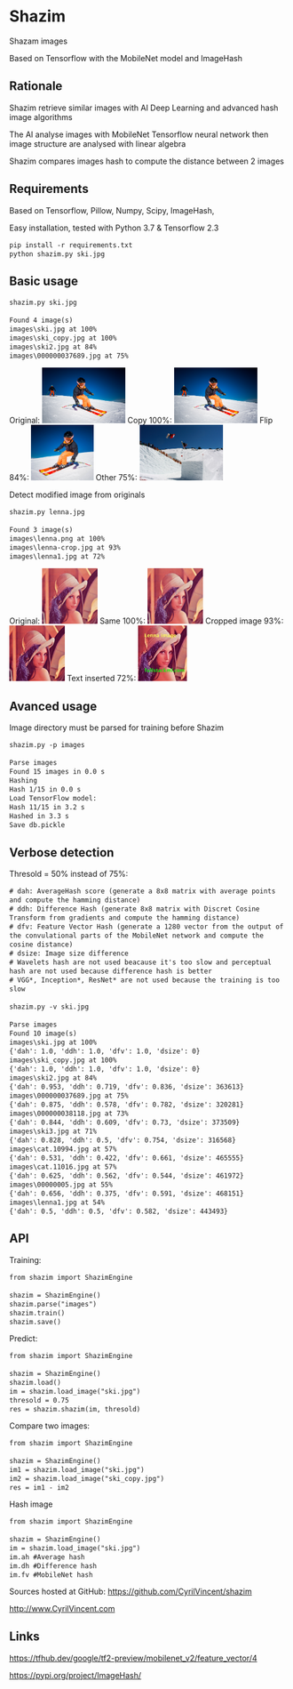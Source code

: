 Shazim
===========

Shazam images

Based on Tensorflow with the MobileNet model and ImageHash 

Rationale
---------

Shazim retrieve similar images with AI Deep Learning and advanced hash image algorithms

The AI analyse images with MobileNet Tensorflow neural network then image structure are analysed with linear algebra

Shazim compares images hash to compute the distance between 2 images

Requirements
-------------
Based on Tensorflow, Pillow, Numpy, Scipy, ImageHash,

Easy installation, tested with Python 3.7 & Tensorflow 2.3

	pip install -r requirements.txt
	python shazim.py ski.jpg

Basic usage
------------

    shazim.py ski.jpg

    Found 4 image(s)
    images\ski.jpg at 100%
    images\ski_copy.jpg at 100%
    images\ski2.jpg at 84%
    images\000000037689.jpg at 75%


Original: <a href="ski.jpg"><img src="ski.jpg" height="100"/></a>
Copy 100%: <a href="images/ski_copy.jpg"><img src="images/ski_copy.jpg" height="100"/></a>
Flip 84%: <a href="images/ski2.jpg"><img src="images/ski2.jpg" height="100"/></a>
Other 75%: <a href="images/000000037689.jpg"><img src="images/000000037689.jpg" height="100"/></a>

Detect modified image from originals

    shazim.py lenna.jpg

    Found 3 image(s)
    images\lenna.png at 100%
    images\lenna-crop.jpg at 93%
    images\lenna1.jpg at 72%


Original: <a href="lenna.png"><img src="lenna.png" height="100"/></a>
Same 100%: <a href="images/lenna.png"><img src="images/lenna.png" height="100"/></a>
Cropped image 93%: <a href="images/lenna-crop.jpg"><img src="images/lenna-crop.jpg" height="100"/></a>
Text inserted 72%: <a href="images/lenna1.jpg"><img src="images/lenna1.jpg" height="100"/></a>

Avanced usage
--------------
Image directory must be parsed for training before Shazim

    shazim.py -p images

    Parse images
    Found 15 images in 0.0 s
    Hashing
    Hash 1/15 in 0.0 s
    Load TensorFlow model:
    Hash 11/15 in 3.2 s
    Hashed in 3.3 s
    Save db.pickle

Verbose detection
------------------
Thresold = 50% instead of 75%:

    # dah: AverageHash score (generate a 8x8 matrix with average points and compute the hamming distance)
    # ddh: Difference Hash (generate 8x8 matrix with Discret Cosine Transform from gradients and compute the hamming distance)
    # dfv: Feature Vector Hash (generate a 1280 vector from the output of the convulational parts of the MobileNet network and compute the cosine distance)
    # dsize: Image size difference
    # Wavelets hash are not used beacause it's too slow and perceptual hash are not used because difference hash is better
    # VGG*, Inception*, ResNet* are not used because the training is too slow
    
    shazim.py -v ski.jpg

    Parse images
    Found 10 image(s)
    images\ski.jpg at 100%
    {'dah': 1.0, 'ddh': 1.0, 'dfv': 1.0, 'dsize': 0}
    images\ski_copy.jpg at 100%
    {'dah': 1.0, 'ddh': 1.0, 'dfv': 1.0, 'dsize': 0}
    images\ski2.jpg at 84%
    {'dah': 0.953, 'ddh': 0.719, 'dfv': 0.836, 'dsize': 363613}
    images\000000037689.jpg at 75%
    {'dah': 0.875, 'ddh': 0.578, 'dfv': 0.782, 'dsize': 320281}
    images\000000038118.jpg at 73%
    {'dah': 0.844, 'ddh': 0.609, 'dfv': 0.73, 'dsize': 373509}
    images\ski3.jpg at 71%
    {'dah': 0.828, 'ddh': 0.5, 'dfv': 0.754, 'dsize': 316568}
    images\cat.10994.jpg at 57%
    {'dah': 0.531, 'ddh': 0.422, 'dfv': 0.661, 'dsize': 465555}
    images\cat.11016.jpg at 57%
    {'dah': 0.625, 'ddh': 0.562, 'dfv': 0.544, 'dsize': 461972}
    images\00000005.jpg at 55%
    {'dah': 0.656, 'ddh': 0.375, 'dfv': 0.591, 'dsize': 468151}
    images\lenna1.jpg at 54%
    {'dah': 0.5, 'ddh': 0.5, 'dfv': 0.582, 'dsize': 443493}

API
---
Training:

    from shazim import ShazimEngine

    shazim = ShazimEngine()
    shazim.parse("images")
    shazim.train()
    shazim.save()

Predict:

    from shazim import ShazimEngine

    shazim = ShazimEngine()
    shazim.load()
    im = shazim.load_image("ski.jpg")
    thresold = 0.75
    res = shazim.shazim(im, thresold)

Compare two images:

    from shazim import ShazimEngine

    shazim = ShazimEngine()
    im1 = shazim.load_image("ski.jpg")
    im2 = shazim.load_image("ski_copy.jpg")
    res = im1 - im2
    

Hash image

    from shazim import ShazimEngine

    shazim = ShazimEngine()
    im = shazim.load_image("ski.jpg")
    im.ah #Average hash
    im.dh #Difference hash
    im.fv #MobileNet hash

Sources hosted at GitHub: https://github.com/CyrilVincent/shazim

http://www.CyrilVincent.com

Links
------
https://tfhub.dev/google/tf2-preview/mobilenet_v2/feature_vector/4

https://pypi.org/project/ImageHash/



